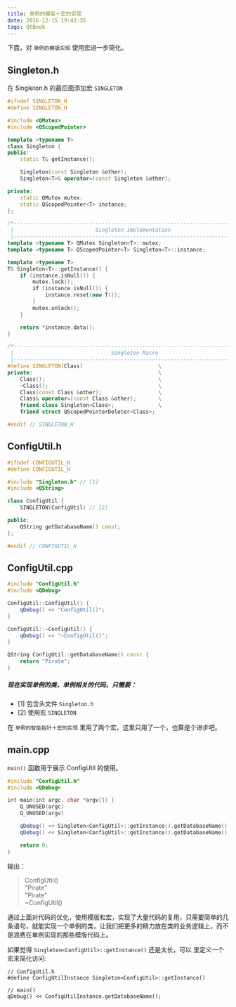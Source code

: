 ```yaml
---
title: 单例的模版＋宏的实现
date: 2016-12-15 19:42:35
tags: QtBook
---
```

下面，对 `单例的模版实现` 使用宏进一步简化。

## Singleton.h
在 Singleton.h 的最后面添加宏 `SINGLETON`

```cpp
#ifndef SINGLETON_H
#define SINGLETON_H

#include <QMutex>
#include <QScopedPointer>

template <typename T>
class Singleton {
public:
    static T& getInstance();

    Singleton(const Singleton &other);
    Singleton<T>& operator=(const Singleton &other);

private:
    static QMutex mutex;
    static QScopedPointer<T> instance;
};

/*-----------------------------------------------------------------------------|
 |                          Singleton implementation                           |
 |----------------------------------------------------------------------------*/
template <typename T> QMutex Singleton<T>::mutex;
template <typename T> QScopedPointer<T> Singleton<T>::instance;

template <typename T>
T& Singleton<T>::getInstance() {
    if (instance.isNull()) {
        mutex.lock();
        if (instance.isNull()) {
            instance.reset(new T());
        }
        mutex.unlock();
    }

    return *instance.data();
}

/*-----------------------------------------------------------------------------|
 |                               Singleton Macro                               |
 |----------------------------------------------------------------------------*/
#define SINGLETON(Class)                        \
private:                                        \
    Class();                                    \
    ~Class();                                   \
    Class(const Class &other);                  \
    Class& operator=(const Class &other);       \
    friend class Singleton<Class>;              \
    friend struct QScopedPointerDeleter<Class>;

#endif // SINGLETON_H
```

## ConfigUtil.h

```cpp
#ifndef CONFIGUTIL_H
#define CONFIGUTIL_H

#include "Singleton.h" // [1]
#include <QString>

class ConfigUtil {
    SINGLETON(ConfigUtil) // [2]

public:
    QString getDatabaseName() const;
};

#endif // CONFIGUTIL_H
```

## ConfigUtil.cpp

```cpp
#include "ConfigUtil.h"
#include <QDebug>

ConfigUtil::ConfigUtil() {
    qDebug() << "ConfigUtil()";
}

ConfigUtil::~ConfigUtil() {
    qDebug() << "~ConfigUtil()";
}

QString ConfigUtil::getDatabaseName() const {
    return "Pirate";
}
```

##### 现在实现单例的类，单例相关的代码，只需要：

* [1] 包含头文件 `Singleton.h`
* [2] 使用宏 `SINGLETON`

在 `单例的智能指针＋宏的实现` 里用了两个宏，这里只用了一个，也算是个进步吧。

## main.cpp

`main()` 函数用于展示 ConfigUtil 的使用。

```cpp
#include "ConfigUtil.h"
#include <QDebug>

int main(int argc, char *argv[]) {
    Q_UNUSED(argc)
    Q_UNUSED(argv)

    qDebug() << Singleton<ConfigUtil>::getInstance().getDatabaseName();
    qDebug() << Singleton<ConfigUtil>::getInstance().getDatabaseName();

    return 0;
}
```

输出：
> ConfigUtil()  
> "Pirate"  
> "Pirate"  
> ~ConfigUtil()

通过上面对代码的优化，使用模版和宏，实现了大量代码的复用，只需要简单的几条语句，就能实现一个单例的类，让我们把更多的精力放在类的业务逻辑上，而不是浪费在单例实现的那些模版代码上。

如果觉得 `Singleton<ConfigUtil>::getInstance()` 还是太长，可以 里定义一个宏来简化访问:

```
// ConfigUtil.h
#define ConfigUtilInstance Singleton<ConfigUtil>::getInstance()

// main()
qDebug() << ConfigUtilInstance.getDatabaseName();
```
